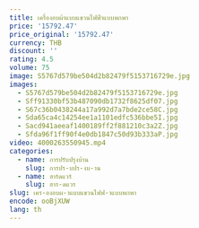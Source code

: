 ```yaml
---
title: เครื่องอบผ้าแบบแขวนไฟฟ้าแบบพกพา
price: '15792.47'
price_original: '15792.47'
currency: THB
discount: ''
rating: 4.5
volume: 75
image: S5767d579be504d2b82479f5153716729e.jpg
images:
  - S5767d579be504d2b82479f5153716729e.jpg
  - Sff91330bf53b487090db1732f8625df07.jpg
  - S67c36b0438244a17a992d7a7bde2ce58C.jpg
  - Sda65ca4c14254ee1a1101edfc536bbe5I.jpg
  - Sacd941aeeaf1400189ff2f881210c3a2Z.jpg
  - Sfda96f1ff90f4e0db1847c50d93b333aP.jpg
video: 4000263550945.mp4
categories:
  - name: การปรับปรุงบ้าน
    slug: การปร-บปร-งบ-าน
  - name: ฮาร์ดแวร์
    slug: ฮาร-ดแวร
slug: เคร-องอบผ-าแบบแขวนไฟฟ-าแบบพกพา
encode: ooBjXUW
lang: th
---
```

  